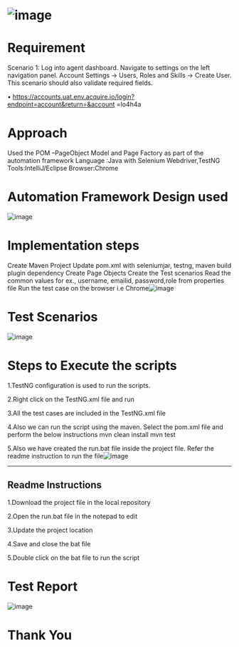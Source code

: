 # ![image](https://user-images.githubusercontent.com/101045277/156920851-299f029f-585e-412e-ab6a-d404c1cf4b1e.png)


# Requirement
Scenario 1: Log into agent dashboard. Navigate to settings
on the left navigation panel. Account Settings -> Users,
Roles and Skills -> Create User. This scenario should also
validate required fields.


• https://accounts.uat.env.acquire.io/login?endpoint=account&return=&account
=lo4h4a

# Approach

Used the POM –PageObject Model and Page Factory as part of the automation framework
Language :Java with Selenium Webdriver,TestNG
Tools:IntelliJ/Eclipse
Browser:Chrome

# Automation Framework Design used

![image](https://user-images.githubusercontent.com/101045277/156920701-2ce4ec37-50c6-4b92-986a-052776a9822d.png)

# Implementation steps

Create Maven Project
Update pom.xml with seleniumjar, testng, maven build plugin dependency
Create Page Objects
Create the Test scenarios
Read the common values for ex., username, emailid, password,role from properties file
Run the test case on the browser i.e Chrome![image](https://user-images.githubusercontent.com/101045277/156920727-a42290db-4974-4ff3-870f-a82384b90cb9.png)

# Test Scenarios 

![image](https://user-images.githubusercontent.com/101045277/156920741-c219a90e-f598-42e4-a5f2-650788185e08.png)

# Steps to Execute the scripts

1.TestNG configuration is used to run the scripts.

2.Right click on the TestNG.xml file and run

3.All the test cases are included in the TestNG.xml file

4.Also we can run the script using the maven. Select the pom.xml file and perform the below instructions
    mvn clean install
    mvn test
    
5.Also we have created the run.bat file inside the project file. Refer the readme instruction to run the file![image](https://user-images.githubusercontent.com/101045277/156920778-a4400c11-9c6d-4963-b8f5-84773eb8ac58.png)

-----------------------
Readme Instructions
-------------------
1.Download the project file in the local repository

2.Open the run.bat file in the notepad to edit

3.Update the project location

4.Save and close the bat file

5.Double click on the bat file to run the script

# Test Report

![image](https://user-images.githubusercontent.com/101045277/156920753-c813df16-96bb-4474-a4dc-ca0493ed787d.png)

# Thank You
